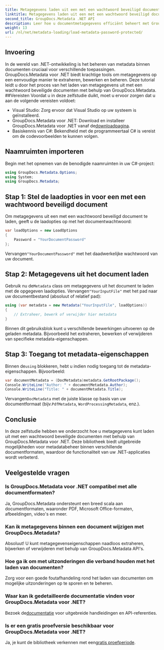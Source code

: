 ```yaml
---
title: Metagegevens laden uit een met een wachtwoord beveiligd document in .NET
linktitle: Metagegevens laden uit een met een wachtwoord beveiligd document in .NET
second_title: GroupDocs.Metadata .NET API
description: Leer hoe u documentmetagegevens efficiënt beheert met GroupDocs.Metadata voor .NET. Extraheer, bewerk en verwerk metagegevens naadloos in uw .NET-toepassingen.
weight: 13
url: /nl/net/metadata-loading/load-metadata-password-protected/
---
```

## Invoering
In de wereld van .NET-ontwikkeling is het beheren van metadata binnen documenten cruciaal voor verschillende toepassingen. GroupDocs.Metadata voor .NET biedt krachtige tools om metagegevens op een eenvoudige manier te extraheren, bewerken en beheren. Deze tutorial leidt u door het proces van het laden van metagegevens uit met een wachtwoord beveiligde documenten met behulp van GroupDocs.Metadata.
##Vereisten
Voordat u in deze zelfstudie duikt, moet u ervoor zorgen dat u aan de volgende vereisten voldoet:
- Visual Studio: Zorg ervoor dat Visual Studio op uw systeem is geïnstalleerd.
-  GroupDocs.Metadata voor .NET: Download en installeer GroupDocs.Metadata voor .NET vanaf de[downloadpagina](https://releases.groupdocs.com/metadata/net/).
- Basiskennis van C#: Bekendheid met de programmeertaal C# is vereist om de codevoorbeelden te kunnen volgen.

## Naamruimten importeren
Begin met het opnemen van de benodigde naamruimten in uw C#-project:
```csharp
using GroupDocs.Metadata.Options;
using System;
using GroupDocs.Metadata;
```
## Stap 1: Stel de laadopties in voor een met een wachtwoord beveiligd document
Om metagegevens uit een met een wachtwoord beveiligd document te laden, geeft u de laadopties op met het documentwachtwoord:
```csharp
var loadOptions = new LoadOptions
{
    Password = "YourDocumentPassword"
};
```
 Vervangen`"YourDocumentPassword"` met het daadwerkelijke wachtwoord van uw document.
## Stap 2: Metagegevens uit het document laden
 Gebruik nu de`Metadata` class om metagegevens uit het document te laden met de opgegeven laadopties. Vervangen`"YourInputFile"` met het pad naar uw documentbestand (absoluut of relatief pad):
```csharp
using (var metadata = new Metadata("YourInputFile", loadOptions))
{
    // Extraheer, bewerk of verwijder hier metadata
}
```
Binnen dit gebruiksblok kunt u verschillende bewerkingen uitvoeren op de geladen metadata. Bijvoorbeeld het extraheren, bewerken of verwijderen van specifieke metadata-eigenschappen.
## Stap 3: Toegang tot metadata-eigenschappen
 Binnen de`using` blokkeren, hebt u indien nodig toegang tot de metadata-eigenschappen. Bijvoorbeeld:
```csharp
var documentMetadata = (DocMetadata)metadata.GetRootPackage();
Console.WriteLine("Author: " + documentMetadata.Author);
Console.WriteLine("Title: " + documentMetadata.Title);
```
 Vervangen`DocMetadata` met de juiste klasse op basis van uw documentformaat (bijv.`PdfMetadata`, `WordProcessingMetadata`, enz.).

## Conclusie
In deze zelfstudie hebben we onderzocht hoe u metagegevens kunt laden uit met een wachtwoord beveiligde documenten met behulp van GroupDocs.Metadata voor .NET. Deze bibliotheek biedt uitgebreide mogelijkheden voor metadatabeheer binnen verschillende documentformaten, waardoor de functionaliteit van uw .NET-applicaties wordt verbeterd.

## Veelgestelde vragen
### Is GroupDocs.Metadata voor .NET compatibel met alle documentformaten?
Ja, GroupDocs.Metadata ondersteunt een breed scala aan documentformaten, waaronder PDF, Microsoft Office-formaten, afbeeldingen, video's en meer.
### Kan ik metagegevens binnen een document wijzigen met GroupDocs.Metadata?
Absoluut! U kunt metagegevenseigenschappen naadloos extraheren, bijwerken of verwijderen met behulp van GroupDocs.Metadata API's.
### Hoe ga ik om met uitzonderingen die verband houden met het laden van documenten?
Zorg voor een goede foutafhandeling rond het laden van documenten om mogelijke uitzonderingen op te sporen en te beheren.
### Waar kan ik gedetailleerde documentatie vinden voor GroupDocs.Metadata voor .NET?
 Bezoek de[documentatie](https://tutorials.groupdocs.com/metadata/net/) voor uitgebreide handleidingen en API-referenties.
### Is er een gratis proefversie beschikbaar voor GroupDocs.Metadata voor .NET?
 Ja, je kunt de bibliotheek verkennen met een[gratis proefperiode](https://releases.groupdocs.com/).